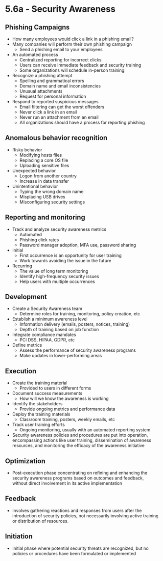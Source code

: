 # 5.6a - Security Awareness
## Phishing Campaigns
- How many employees would click a link in a phishing email?
- Many companies will perform their own phishing campaign
	- Send a phishing email to your employees
- An automated process
	- Centralized reporting for incorrect clicks
	- Users can receive immediate feedback and security training
	- Some organizations will schedule in-person training
- Recognize a phishing attempt
	- Spelling and grammatical errors
	- Domain name and email inconsistencies
	- Unusual attachments
	- Request for personal information
- Respond to reported suspicious messages
	- Email filtering can get the worst offenders
	- Never click a link in an email
	- Never run an attachment from an email
	- All organizations should have a process for reporting phishing
## Anomalous behavior recognition
- Risky behavior
	- Modifying hosts files
	- Replacing a core OS file
	- Uploading sensitive files
- Unexpected behavior
	- Logon from another country
	- Increase in data transfer
- Unintentional behavior
	- Typing the wrong domain name
	- Misplacing USB drives
	- Misconfiguring security settings
## Reporting and monitoring
- Track and analyze security awareness metrics
	- Automated
	- Phishing click rates
	- Password manager adoption, MFA use, password sharing
- Initial
	- First occurrence is an opportunity for user training
	- Work towards avoiding the issue in the future
- Recurring
	- The value of long term monitoring
	- Identify high-frequency security issues
	- Help users with multiple occurrences
## Development
- Create a Security Awareness team
	- Determine roles for training, monitoring, policy creation, etc
- Establish a minimum awareness level
	- Information delivery (emails, posters, notices, training)
	- Depth of training based on job function
- Integrate compliance mandates
	- PCI DSS, HIPAA, GDPR, etc
- Define metrics
	- Assess the performance of security awareness programs
	- Make updates in lower-performing areas
## Execution
- Create the training material
	- Provided to users in different forms
- Document success measurements
	- How will we know the awareness is working
- Identify the stakeholders
	- Provide ongoing metrics and performance data
- Deploy the training materials
	- Classroom training, posters, weekly emails, etc
- Track user training efforts
	- Ongoing monitoring, usually with an automated reporting system
- Security awareness policies and procedures are put into operation, encompassing actions like user training, dissemination of awareness resources, and monitoring the efficacy of the awareness initiative
## Optimization
- Post-execution phase concentrating on refining and enhancing the security awareness programs based on outcomes and feedback, without direct involvement in its active implementation
## Feedback
- Involves gathering reactions and responses from users after the introduction of security policies, not necessarily involving active training or distribution of resources.
## Initiation
- Initial phase where potential security threats are recognized, but no policies or procedures have been formulated or implemented
